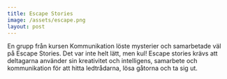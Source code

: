 ```yaml
---
title: Escape Stories
image: /assets/escape.png
layout: post
---
```

En grupp från kursen Kommunikation löste mysterier och samarbetade väl på Escape Stories. Det var inte helt lätt, men kul!
Escape stories krävs att deltagarna använder sin kreativitet och intelligens, samarbete och kommunikation för att hitta ledtrådarna, lösa gåtorna och ta sig ut. 
